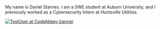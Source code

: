 My name is Daniel Starnes. I am a SWE student at Auburn University, and I previously worked as a Cybersecurity Intern at Huntsville Utilities.


[![TestUser at CodeAbbey banner](https://www.codeabbey.com/index/user_banner/dstarnes261.png)](https://www.codeabbey.com/index/user_profile/dstarnes261)


